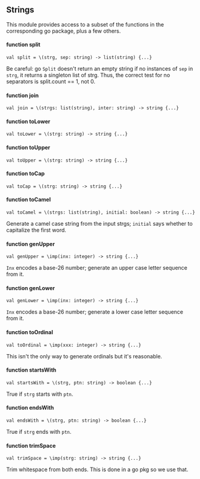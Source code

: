 ## Strings

This module provides access to a subset of the functions in the corresponding go package, plus a few others.


#### function split

    val split = \(strg, sep: string) -> list(string) {...}
Be careful: go `Split` doesn't return an empty string if no instances of `sep` in `strg`, it returns a singleton list of strg. Thus, the correct test for no separators is split.count == 1, not 0.

#### function join

    val join = \(strgs: list(string), inter: string) -> string {...}


#### function toLower

    val toLower = \(strg: string) -> string {...}

#### function toUpper

    val toUpper = \(strg: string) -> string {...}

#### function toCap

    val toCap = \(strg: string) -> string {...}

#### function toCamel

    val toCamel = \(strgs: list(string), initial: boolean) -> string {...}
Generate a camel case string from the input strgs; `initial` says whether to capitalize the first word.

#### function genUpper

    val genUpper = \imp(inx: integer) -> string {...}
`Inx` encodes a base-26 number; generate an upper case letter sequence from it.

#### function genLower

    val genLower = \imp(inx: integer) -> string {...}
`Inx` encodes a base-26 number; generate a lower case letter sequence from it.

#### function toOrdinal

    val toOrdinal = \imp(xxx: integer) -> string {...}
This isn't the only way to generate ordinals but it's reasonable.

#### function startsWith

    val startsWith = \(strg, ptn: string) -> boolean {...}
True if `strg` starts with `ptn`.

#### function endsWith

    val endsWith = \(strg, ptn: string) -> boolean {...}
True if `strg` ends with `ptn`.

#### function trimSpace

    val trimSpace = \imp(strg: string) -> string {...}
Trim whitespace from both ends. This is done in a go pkg so we use that.

